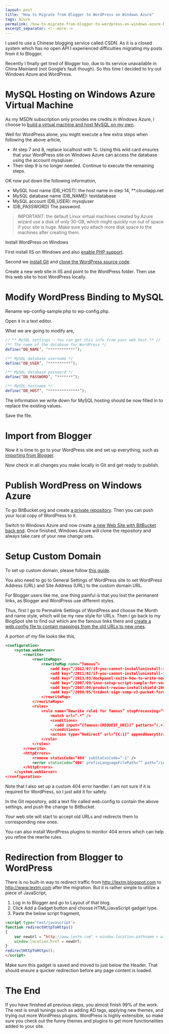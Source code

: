 ```yaml
---
layout: post
title: "How to Migrate from Blogger to WordPress on Windows Azure"
tags: Azure
permalink: /how-to-migrate-from-blogger-to-wordpress-on-windows-azure-bcd9322df84a
excerpt_separator: <!--more-->
---
```

I used to use a Chinese blogging service called CSDN. As it is a closed system which has no open API I experienced difficulties migrating my posts from it to Blogger.

Recently I finally get tired of Blogger too, due to its service unavailable in China Mainland (not Google’s fault though). So this time I decided to try out Windows Azure and WordPress.
<!--more-->

# MySQL Hosting on Windows Azure Virtual Machine

As my MSDN subscription only provides me credits in Windows Azure, I choose to [build a virtual machine and host MySQL on my own](https://learn.microsoft.com/en-us/samples/azure/azure-quickstart-templates/mysql-standalone-server-ubuntu/).

Well for WordPress alone, you might execute a few extra steps when following the above article,

* At step 7 and 8, replace localhost with %. Using this wild card ensures that your WordPress site on Windows Azure can access the database using the account mysqluser.
* Then step 9 is no longer needed. Continue to execute the remaining steps.

OK now put down the following information,

* MySQL host name (DB_HOST): the host name in step 14, **.cloudapp.net
* MySQL database name (DB_NAME): testdatabase
* MySQL account (DB_USER): mysqluser
* (DB_PASSWORD) The password.

> IMPORTANT: the default Linux virtual machines created by Azure wizard use a disk of only 30-GB, which might quickly run out of space if your site is huge. Make sure you attach more disk space to the machines after creating them.

Install WordPress on Windows

First install IIS on Windows and also [enable PHP support](http://www.iis.net/learn/install/installing-iis-7/installing-iis-on-windows-vista-and-windows-7).

Second we [install Git](https://help.github.com/articles/set-up-git) and [clone the WordPress source code](https://github.com/WordPress/WordPress).

Create a new web site in IIS and point to the WordPress folder. Then use this web site to host WordPress locally.

# Modify WordPress Binding to MySQL

Rename wp-config-sample.php to wp-config.php.

Open it in a text editor.

What we are going to modify are,

``` php
// ** MySQL settings — You can get this info from your web host ** //
/** The name of the database for WordPress */
define(‘DB_NAME’, ‘************’);

/** MySQL database username */
define(‘DB_USER’, ‘**********’);

/** MySQL database password */
define(‘DB_PASSWORD’, ‘*******’);

/** MySQL hostname */
define(‘DB_HOST’, ‘**************’);
```

The information we write down for MySQL hosting should be now filled in to replace the existing values.

Save the file.

# Import from Blogger

Now it is time to go to your WordPress site and set up everything, such as [importing from Blogger](http://codex.wordpress.org/Importing_Content#Blogger).

Now check in all changes you make locally in Git and get ready to publish.

# Publish WordPress on Windows Azure

To go BitBucket.org and create [a private repository](https://confluence.atlassian.com/display/BITBUCKET/Bitbucket+101). Then you can push your local copy of WordPress to it.

Switch to Windows Azure and now create [a new Web Site with BitBucket back end](https://learn.microsoft.com/en-us/azure/app-service/quickstart-php?tabs=cli&pivots=platform-windows#push-to-azure-from-git). Once finished, Windows Azure will clone the repository and always take care of your new change sets.

# Setup Custom Domain

To set up custom domain, please follow [this guide](https://learn.microsoft.com/en-us/azure/app-service/manage-custom-dns-migrate-domain).

You also need to go to General Settings of WordPress site to set WordPress Address (URL) and Site Address (URL) to the custom domain URL.

For Blogger users like me, one thing painful is that you lost the permanent links, as Blogger and WordPress use different styles.

Thus, first I go to Permalink Settings of WordPress and choose the Month and name style, which will be my new style for URLs. Then I go back to my BlogSpot site to find out which are the famous links there and [create a web.config file to contain mappings from the old URLs to new ones](http://www.iis.net/downloads/microsoft/url-rewrite).

A portion of my file looks like this,

``` xml
<configuration>
    <system.webServer>
        <rewrite>
            <rewriteMaps>
                <rewriteMap name=”famous”>
                    <add key=”/2012/07/if-you-cannot-installuninstall-iis-7.html” value=”/2012/07/if-you-cannot-installuninstall-iis-7-part-ii/” />
                    <add key=”/2011/02/if-you-cannot-installuninstall-iis-7.html” value=”/2011/02/if-you-cannot-installuninstall-iis-7/” />
                    <add key=”/2013/03/dockpanel-suite-how-to-write-new-theme.html” value=”/2013/03/dockpanel-suite-how-to-write-a-new-theme/” />
                    <add key=”/2007/09/inno-setup-script-sample-for-version.html” value=”/2007/09/inno-setup-script-sample-for-version-comparison-advanced-version/” />
                    <add key=”/2007/09/product-review-installshield-2008.html” value=”/2007/09/product-review-installshield-2008/” />
                    <add key=”/2009/05/trident-sign-snmp-v3-packet-format.html” value=”/2009/05/trident-sign-snmp-v3-packet-format/” />
                </rewriteMap>
            </rewriteMaps>
            <rules>
                <rule name=”Rewrite rule1 for famous” stopProcessing=”true”>
                    <match url=”.*” />
                    <conditions>
                      <add input=”{famous:{REQUEST_URI}}” pattern=”(.+)” />
                    </conditions>
                    <action type=”Redirect” url=”{C:1}” appendQueryString=”false” />
                </rule>
            </rules>
        </rewrite>
        <httpErrors>
            <remove statusCode=”404" subStatusCode=”-1" />
            <error statusCode=”404" prefixLanguageFilePath=”” path=”/index.php?error=404" responseMode=”ExecuteURL” />
        </httpErrors>
    </system.webServer>
</configuration>
```

Note that I also set up a custom 404 error handler. I am not sure if it is required for WordPress, so I just add it for safety.

In the Git repository, add a text file called web.config to contain the above settings, and push the change to BitBucket.

Your web site will start to accept old URLs and redirects them to corresponding new ones.

You can also install WordPress plugins to monitor 404 errors which can help you refine the rewrite rules.

# Redirection from Blogger to WordPress

There is no built-in way to redirect traffic from http://lextm.blogspot.com to http://www.lextm.com after the migration. But it is rather simple to utilize a piece of JavaScript,

1. Log in to Blogger and go to Layout of that blog.
1. Click Add a Gadget button and choose HTML/JavaScript gadget type.
1. Paste the below script fragment,

``` html
<script type=’text/javascript’>
function redirectHttpToHttps()
{
    var newUrl = “http://www.lextm.com" + window.location.pathname + window.location.search;
    window.location.href = newUrl;
}
redirectHttpToHttps();
</script>
```

Make sure this gadget is saved and moved to just below the Header. That should ensure a quicker redirection before any page content is loaded.

# The End

If you have finished all previous steps, you almost finish 99% of the work. The rest is small tunings such as adding AD tags, applying new themes, and trying out more WordPress plugins. WordPress is highly extensible, so make sure you check out the funny themes and plugins to get more functionalities added to your site.
